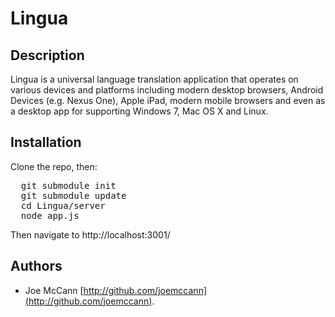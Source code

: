 Lingua
====================

Description
---------------------
Lingua is a universal language translation application that operates on various devices and platforms including modern desktop browsers, Android Devices (e.g. Nexus One), Apple iPad, modern mobile browsers and even as a desktop app for supporting Windows 7, Mac OS X and Linux.

Installation
---------------------
Clone the repo, then:
<pre>
  git submodule init
  git submodule update
  cd Lingua/server
  node app.js
</pre>

Then navigate to http://localhost:3001/

Authors
---------------------
- Joe McCann [http://github.com/joemccann](http://github.com/joemccann).